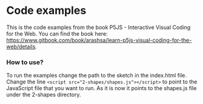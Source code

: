 # Code examples

This is the code examples from the book P5JS - Interactive Visual Coding for the Web. You can find the book here: https://www.gitbook.com/book/arashsa/learn-p5js-visual-coding-for-the-web/details.

### How to use?

To run the examples change the path to the sketch in the index.html file. Change the line ```<script src="2-shapes/shapes.js"></script>``` to point to the JavaScript file that you want to run. As it is now it points to the shapes.js file under the 2-shapes directory.